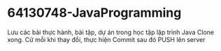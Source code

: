 # 64130748-JavaProgramming
Lưu các bài thực hành, bài tập, dự án trong học tập lập trình Java
Clone xong. Cứ mỗi khi thay đổi, thực hiện Commit sau đó PUSH lên server